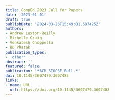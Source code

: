 ```yaml
---
title: CompEd 2023 Call for Papers
date: '2023-01-01'
draft: true
publishDate: '2024-03-23T15:49:01.597425Z'
authors:
- Andrew Luxton-Reilly
- Michelle Craig
- Venkatesh Choppella
- BD Phatak
publication_types:
- 'other'
abstract: ''
featured: false
publication: '*ACM SIGCSE Bull.*'
doi: 10.1145/3607479.3607483
links:
- name: URL
  url: https://doi.org/10.1145/3607479.3607483
---
```


